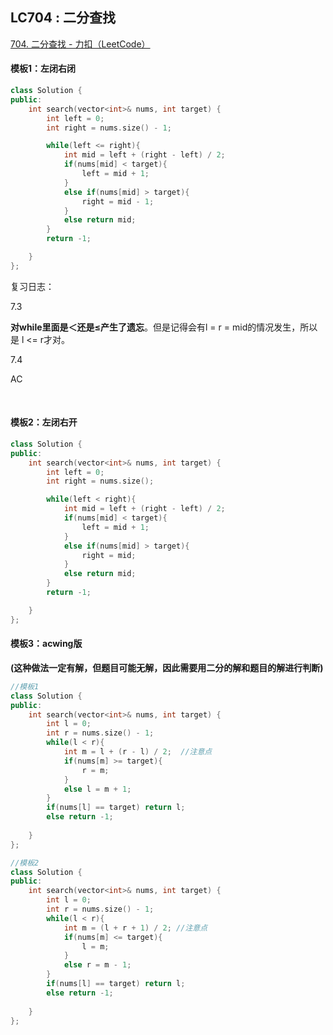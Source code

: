 ## LC704 : 二分查找

[704. 二分查找 - 力扣（LeetCode）](https://leetcode.cn/problems/binary-search/)

#### **模板**1：左闭右闭

```c++
class Solution {
public:
    int search(vector<int>& nums, int target) {
        int left = 0;
        int right = nums.size() - 1;

        while(left <= right){
            int mid = left + (right - left) / 2;
            if(nums[mid] < target){
                left = mid + 1;
            }
            else if(nums[mid] > target){
                right = mid - 1;
            }
            else return mid;
        }
        return -1;

    }
};
```

 复习日志：

7.3  

**对while里面是＜还是≤产生了遗忘**。但是记得会有l = r = mid的情况发生，所以是 l <= r才对。

7.4

AC



​	

#### 模板2：左闭右开

```c++
class Solution {
public:
    int search(vector<int>& nums, int target) {
        int left = 0;
        int right = nums.size();

        while(left < right){
            int mid = left + (right - left) / 2;
            if(nums[mid] < target){
                left = mid + 1;
            }
            else if(nums[mid] > target){
                right = mid;
            }
            else return mid;
        }
        return -1;

    }
};
```



#### 模板3：acwing版

**(这种做法一定有解，但题目可能无解，因此需要用二分的解和题目的解进行判断)**

```c++
//模板1
class Solution {
public:
    int search(vector<int>& nums, int target) {
        int l = 0;
        int r = nums.size() - 1;
        while(l < r){
            int m = l + (r - l) / 2;  //注意点
            if(nums[m] >= target){
                r = m;
            }
            else l = m + 1;
        }
        if(nums[l] == target) return l;
        else return -1;
        
    }
};

//模板2
class Solution {
public:
    int search(vector<int>& nums, int target) {
        int l = 0;
        int r = nums.size() - 1;
        while(l < r){
            int m = (l + r + 1) / 2; //注意点
            if(nums[m] <= target){
                l = m;
            }
            else r = m - 1;
        }
        if(nums[l] == target) return l;
        else return -1;
        
    }
};
```

